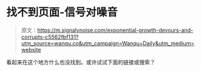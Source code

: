 # 找不到页面-信号对噪音

> 原文：<https://m.signalvnoise.com/exponential-growth-devours-and-corrupts-c5562fbf131?utm_source=wanqu.co&utm_campaign=Wanqu+Daily&utm_medium=website>

看起来在这个地方什么也没找到。或许试试下面的链接或搜索？